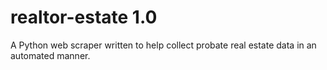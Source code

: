 # realtor-estate 1.0
A Python web scraper written to help collect probate real estate data in an automated manner.
